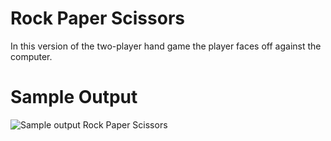Rock Paper Scissors
========================================================

In this version of the two-player hand game the player faces off against the computer.

Sample Output
========================================================

![Sample output Rock Paper Scissors](https://github.com/nihathalici/The-Big-Book-of-Small-Python-Projects/blob/main/C59-Project-59-Rock-Paper-Scissors/rockpaperscissors_sample_output.PNG)
